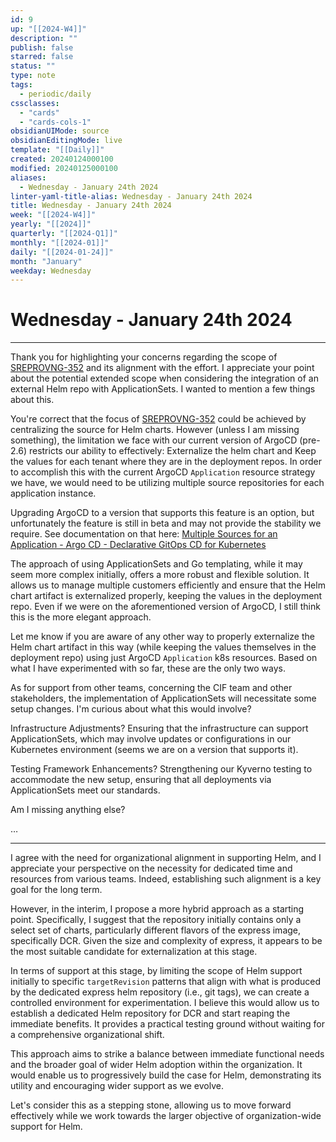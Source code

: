 ```yaml
---
id: 9
up: "[[2024-W4]]"
description: ""
publish: false
starred: false
status: ""
type: note
tags:
  - periodic/daily
cssclasses:
  - "cards"
  - "cards-cols-1"
obsidianUIMode: source
obsidianEditingMode: live
template: "[[Daily]]"
created: 20240124000100
modified: 20240125000100
aliases:
  - Wednesday - January 24th 2024
linter-yaml-title-alias: Wednesday - January 24th 2024
title: Wednesday - January 24th 2024
week: "[[2024-W4]]"
yearly: "[[2024]]"
quarterly: "[[2024-Q1]]"
monthly: "[[2024-01]]"
daily: "[[2024-01-24]]"
month: "January"
weekday: Wednesday
---
```


# Wednesday - January 24th 2024




---

Thank you for highlighting your concerns regarding the scope of [SREPROVNG-352](https://jira.medallia.com/browse/SREPROVNG-352) and its alignment with the effort. I appreciate your point about the potential extended scope when considering the integration of an external Helm repo with ApplicationSets. I wanted to mention a few things about this.

You're correct that the focus of [SREPROVNG-352](https://jira.medallia.com/browse/SREPROVNG-352) could be achieved by centralizing the source for Helm charts. However (unless I am missing something), the limitation we face with our current version of ArgoCD (pre-2.6) restricts our ability to effectively: Externalize the helm chart and Keep the values for each tenant where they are in the deployment repos. In order to accomplish this with the current ArgoCD `Application` resource strategy we have, we would need to be utilizing multiple source repositories for each application instance.

Upgrading ArgoCD to a version that supports this feature is an option, but unfortunately the feature is still in beta and may not provide the stability we require. See documentation on that here: [Multiple Sources for an Application - Argo CD - Declarative GitOps CD for Kubernetes](https://argo-cd.readthedocs.io/en/stable/user-guide/multiple_sources/#helm-value-files-from-external-git-repository)

The approach of using ApplicationSets and Go templating, while it may seem more complex initially, offers a more robust and flexible solution. It allows us to manage multiple customers efficiently and ensure that the Helm chart artifact is externalized properly, keeping the values in the deployment repo. Even if we were on the aforementioned version of ArgoCD, I still think this is the more elegant approach.

Let me know if you are aware of any other way to properly externalize the Helm chart artifact in this way (while keeping the values themselves in the deployment repo) using just ArgoCD ﻿`Application` k8s resources. Based on what I have experimented with so far, these are the only two ways.

As for support from other teams, concerning the CIF team and other stakeholders, the implementation of ApplicationSets will necessitate some setup changes. I'm curious about what this would involve?

Infrastructure Adjustments? Ensuring that the infrastructure can support ApplicationSets, which may involve updates or configurations in our Kubernetes environment (seems we are on a version that supports it).

Testing Framework Enhancements? Strengthening our Kyverno testing to accommodate the new setup, ensuring that all deployments via ApplicationSets meet our standards.

Am I missing anything else?


…




---

I agree with the need for organizational alignment in supporting Helm, and I appreciate your perspective on the necessity for dedicated time and resources from various teams. Indeed, establishing such alignment is a key goal for the long term.

However, in the interim, I propose a more hybrid approach as a starting point. Specifically, I suggest that the repository initially contains only a select set of charts, particularly different flavors of the express image, specifically DCR. Given the size and complexity of express, it appears to be the most suitable candidate for externalization at this stage.

In terms of support at this stage, by limiting the scope of Helm support initially to specific `targetRevision` patterns that align with what is produced by the dedicated express helm repository (i.e., git tags), we can create a controlled environment for experimentation. I believe this would allow us to establish a dedicated Helm repository for DCR and start reaping the immediate benefits. It provides a practical testing ground without waiting for a comprehensive organizational shift.

This approach aims to strike a balance between immediate functional needs and the broader goal of wider Helm adoption within the organization. It would enable us to progressively build the case for Helm, demonstrating its utility and encouraging wider support as we evolve.

Let's consider this as a stepping stone, allowing us to move forward effectively while we work towards the larger objective of organization-wide support for Helm.
